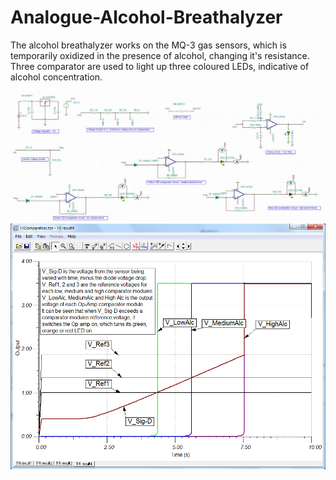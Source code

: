 # Analogue-Alcohol-Breathalyzer

The alcohol breathalyzer works on the MQ-3 gas sensors, which is temporarily oxidized in the presence of alcohol, changing it's resistance. Three comparator are used to light up three coloured LEDs, indicative of alcohol concentration.

<img src="https://github.com/IanGlass/Analogue-Alcohol-Breathalyzer/blob/master/Breathalyzer_Schematic.JPG" width="700">
<img src="https://github.com/IanGlass/Analogue-Alcohol-Breathalyzer/blob/master/Comparator.png" width="700">